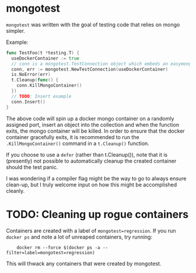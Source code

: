 # mongotest
`mongotest` was written with the goal of testing code that relies on mongo simpler.

Example:
```go
func TestFoo(t *testing.T) {
  useDockerContainer := true
  // conn is a mongotest.TestConnection object which embeds an easymongo.Connection object
  conn, err := mongotest.NewTestConnection(useDockerContainer)
  is.NoError(err)
  t.Cleanup(func() {
    conn.KillMongoContainer()
  })
  // TODO: Insert example
  conn.Insert()
}
```
The above code will spin up a docker mongo container on a randomly assigned port, insert an object into the collection and when the function exits, the mongo container will be killed. In order to ensure that the docker container gracefully exits, it is recommended to run the `.KillMongoContainer()` command in a `t.Cleanup()` function.

If you choose to use a `defer` (rather than t.Cleanup()), note that it is (presently) not possible to automatically cleanup the created container should the test panic.

I was wondering if a compiler flag might be the way to go to always ensure clean-up, but I truly welcome input on how this might be accomplished cleanly.

# TODO: Cleaning up rogue containers
Containers are created with a label of `mongotest=regression`. If you run `docker ps` and note a lot of unreaped containers, try running:

```shell
    docker rm --force $(docker ps -a --filter=label=mongotest=regression)
```

This will thwack any containers that were created by mongotest. 